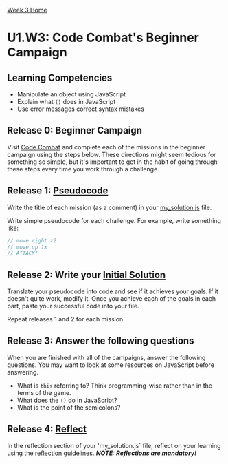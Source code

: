 [Week 3 Home](../)

# U1.W3: Code Combat's Beginner Campaign


## Learning Competencies
- Manipulate an object using JavaScript
- Explain what `()` does in JavaScript
- Use error messages correct syntax mistakes


## Release 0: Beginner Campaign
Visit [Code Combat](http://codecombat.com/play) and complete each of the missions in the beginner campaign using the steps below. These directions might seem tedious for something so simple, but it's important to get in the habit of going through these steps every time you work through a challenge.  

## Release 1: [Pseudocode](https://github.com/Devbootcamp/phase_0_handbook/blob/master/coding-references/pseudocode.md)
Write the title of each mission (as a comment) in your [my_solution.js](./my_solution.js) file. 
 
Write simple pseudocode for each challenge. For example, write something like:

```javascript
// move right x2
// move up 1x
// ATTACK!
```  

## Release 2: Write your [Initial Solution](https://github.com/Devbootcamp/phase_0_handbook/blob/master/coding-references/initial-solution.md)
Translate your pseudocode into code and see if it achieves your goals. If it doesn't quite work, modify it. Once you achieve each of the goals in each part, paste your successful code into your file. 

Repeat releases 1 and 2 for each mission.

## Release 3: Answer the following questions
When you are finished with all of the campaigns, answer the following questions. You may want to look at some resources on JavaScript before answering.
  - What is `this` referring to? Think programming-wise rather than in the terms of the game. 
  - What does the `()` do in JavaScript?
  - What is the point of the semicolons?

## Release 4: [Reflect](https://github.com/Devbootcamp/phase_0_handbook/blob/master/coding-references/reflection-guidelines.md)
In the reflection section of your 'my_solution.js` file, reflect on your learning using the [reflection guidelines](https://github.com/Devbootcamp/phase_0_handbook/blob/master/coding-references/reflection-guidelines.md). ***NOTE: Reflections are mandatory!***





